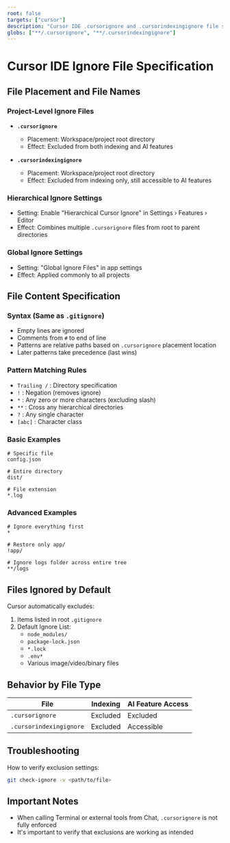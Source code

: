 ```yaml
---
root: false
targets: ["cursor"]
description: "Cursor IDE .cursorignore and .cursorindexingignore file specification"
globs: ["**/.cursorignore", "**/.cursorindexingignore"]
---
```


# Cursor IDE Ignore File Specification

## File Placement and File Names

### Project-Level Ignore Files
- **`.cursorignore`** 
  - Placement: Workspace/project root directory
  - Effect: Excluded from both indexing and AI features

- **`.cursorindexingignore`**
  - Placement: Workspace/project root directory  
  - Effect: Excluded from indexing only, still accessible to AI features

### Hierarchical Ignore Settings
- Setting: Enable "Hierarchical Cursor Ignore" in Settings › Features › Editor
- Effect: Combines multiple `.cursorignore` files from root to parent directories

### Global Ignore Settings
- Setting: "Global Ignore Files" in app settings
- Effect: Applied commonly to all projects

## File Content Specification

### Syntax (Same as `.gitignore`)
- Empty lines are ignored
- Comments from `#` to end of line
- Patterns are relative paths based on `.cursorignore` placement location
- Later patterns take precedence (last wins)

### Pattern Matching Rules
- `Trailing /` : Directory specification
- `!` : Negation (removes ignore)
- `*` : Any zero or more characters (excluding slash)
- `**` : Cross any hierarchical directories
- `?` : Any single character
- `[abc]` : Character class

### Basic Examples
```
# Specific file
config.json

# Entire directory
dist/

# File extension
*.log
```

### Advanced Examples
```
# Ignore everything first
*

# Restore only app/
!app/

# Ignore logs folder across entire tree
**/logs
```

## Files Ignored by Default

Cursor automatically excludes:
1. Items listed in root `.gitignore`
2. Default Ignore List:
   - `node_modules/`
   - `package-lock.json`
   - `*.lock`
   - `.env*`
   - Various image/video/binary files

## Behavior by File Type

| File                       | Indexing | AI Feature Access |
|----------------------------|----------|-------------------|
| `.cursorignore`            | Excluded | Excluded          |
| `.cursorindexingignore`    | Excluded | Accessible        |

## Troubleshooting

How to verify exclusion settings:
```bash
git check-ignore -v <path/to/file>
```

## Important Notes
- When calling Terminal or external tools from Chat, `.cursorignore` is not fully enforced
- It's important to verify that exclusions are working as intended